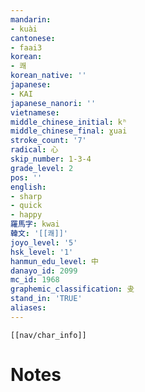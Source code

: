 ```yaml
---
mandarin:
- kuài
cantonese:
- faai3
korean:
- 쾌
korean_native: ''
japanese:
- KAI
japanese_nanori: ''
vietnamese:
middle_chinese_initial: kʰ
middle_chinese_final: ɣuai
stroke_count: '7'
radical: 心
skip_number: 1-3-4
grade_level: 2
pos: ''
english:
- sharp
- quick
- happy
羅馬字: kwai
韓文: '[[쾌]]'
joyo_level: '5'
hsk_level: '1'
hanmun_edu_level: 中
danayo_id: 2099
mc_id: 1968
graphemic_classification: 叏
stand_in: 'TRUE'
aliases:
---
```

```meta-bind-embed
[[nav/char_info]]
```

# Notes
